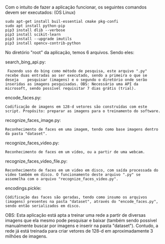 Com o intuito de fazer a aplicação funcionar, os seguintes comandos devem ser executados: (OS Linux)

	sudo apt-get install buil-essential cmake pkg-confi
	sudo apt install python-pip
	pip3 install dlib --verbose
	pip3 install scikit-learn
	pip3 install --upgrade imutils
	pip3 install opencv-contrib-python
	
No diretório "root" da aplicação, temos 6 arquivos. Sendo eles:

search_bing_api.py: 
        
     Fazendo uso do bing como método de pesquisa, este arquivo ".py" recebe duas entradas ao ser executado, sendo a primeira o que se deseja 	pesquisar (imagens) e o segundo o diretório onde serão inseridas as imagens pesquisadas. OBS: Necessário uma API da microsoft, sendo possível requisitar 7 dias grátis (trial).
    
encode_faces.py: 	
    
    Codificação de imagens em 128-d vetores são construídas com este script. Propósito: preparar as imagens para o treinamento do software.

recognize_faces_image.py:
        
    Reconhecimento de faces em uma imagem, tendo como base imagens dentro da pasta "dataset".

recognize_faces_video.py: 

    Reconhecimento de faces em um vídeo, ou a partir de uma webcam.

recognize_faces_video_file.py: 

    Reconhecimento de faces em um video em disco, com saída processada do video também em disco. O funcionamento deste arquivo ".py" se assemelha com o arquivo "recognize_faces_video.py".

encodings.pickle: 

    Códificação das faces são geradas, tendo como insumo os arquivos (imagens) presentes na pasta "dataset", através do "encode_faces.py", sendo então serializados em disco.
		


OBS: Esta aplicação está apta a treinar uma rede a partir de diversas imagens que ela mesmo pode pesquisar e baixar (também sendo possível manualmente buscar por imagens e inserir na pasta "dataset"). Contudo, a rede já está treinada para criar vetores de 128-d em aproximadamente 3 milhões de imagens.

